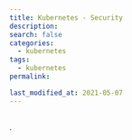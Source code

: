 ```yaml
---
title: Kubernetes - Security
description:
search: false
categories:
  - kubernetes
tags:
  - kubernetes
permalink:

last_modified_at: 2021-05-07
---
```



##


.
